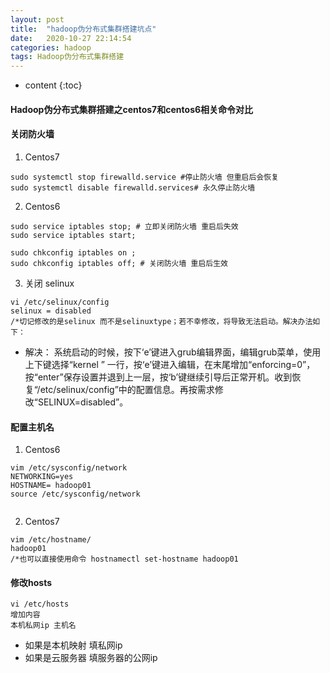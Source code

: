 ```yaml
---
layout: post
title:  "hadoop伪分布式集群搭建坑点"
date:   2020-10-27 22:14:54
categories: hadoop
tags: Hadoop伪分布式集群搭建
---
```



* content
{:toc}
#### Hadoop伪分布式集群搭建之centos7和centos6相关命令对比

#### 关闭防火墙

1.  Centos7

~~~shell
sudo systemctl stop firewalld.service #停止防火墙 但重启后会恢复
sudo systemctl disable firewalld.services# 永久停止防火墙
~~~

2. Centos6

~~~shell
sudo service iptables stop; # 立即关闭防火墙 重启后失效
sudo service iptables start;

sudo chkconfig iptables on ;
sudo chkconfig iptables off; # 关闭防火墙 重启后生效

~~~

3. 关闭 selinux  

~~~
vi /etc/selinux/config
selinux = disabled
/*切记修改的是selinux 而不是selinuxtype；若不幸修改，将导致无法启动。解决办法如下：
~~~

+ 解决：
  系统启动的时候，按下‘e’键进入grub编辑界面，编辑grub菜单，使用上下键选择“kernel ” 一行，按‘e’键进入编辑，在末尾增加“enforcing=0”，按“enter”保存设置并退到上一层，按‘b’键继续引导后正常开机。收到恢复“/etc/selinux/config”中的配置信息。再按需求修改“SELINUX=disabled”。


#### 配置主机名

1. Centos6
~~~shell
vim /etc/sysconfig/network
NETWORKING=yes
HOSTNAME= hadoop01
source /etc/sysconfig/network
   
~~~

   2. Centos7

```shell
vim /etc/hostname/
hadoop01
/*也可以直接使用命令 hostnamectl set-hostname hadoop01 
```



#### 修改hosts

```shell
vi /etc/hosts
增加内容
本机私网ip 主机名
```

+ 如果是本机映射 填私网ip
+ 如果是云服务器 填服务器的公网ip